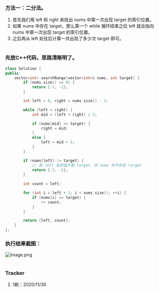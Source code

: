 ### 方法一：二分法。
1. 首先我们用 left 和 right 来找出 nums 中第一次出现 target 的索引位置。
2. 如果 nums 中存在 target，那么第一个 while 循环结束之后 left 就会指向 nums 中第一次出现 target 的索引位置。
3. 之后再从 left 处往后计算一共出现了多少次 target 即可。
#
### 先放C++代码，思路清晰明了。
```cpp
class Solution {
public:
    vector<int> searchRange(vector<int>& nums, int target) {
        if (nums.size() == 0) {
            return {-1, -1};
        }

        int left = 0, right = nums.size() - 1;

        while (left < right) {
            int mid = (left + right) / 2;

            if (nums[mid] >= target) {
                right = mid;
            }
            else {
                left = mid + 1;
            }
        }

        if (nums[left] != target) {
            // 若 left 处的值不是 target，则 nums 中不存在 target
            return {-1, -1};
        }
        
        int count = left;

        for (int i = left + 1; i < nums.size(); ++i) {
            if (nums[i] == target) {
                ++ count;
            }
        }

        return {left, count};
    }
};
```
### 执行结果截图：
![image.png](https://pic.leetcode-cn.com/1606743289-vRJRwh-image.png)
#
### Tracker
1. 1刷：2020/11/30
